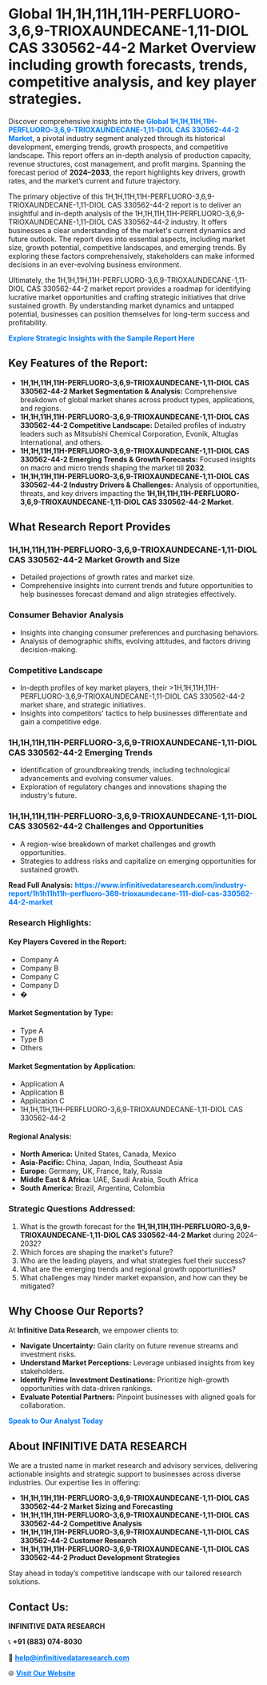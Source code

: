 <h1>Global 1H,1H,11H,11H-PERFLUORO-3,6,9-TRIOXAUNDECANE-1,11-DIOL CAS 330562-44-2 Market Overview including growth forecasts, trends, competitive analysis, and key player strategies.</h1>
<p>
Discover comprehensive insights into the 
<a href="https://www.infinitivedataresearch.com/industry-report/1h1h11h11h-perfluoro-369-trioxaundecane-111-diol-cas-330562-44-2-market" rel="dofollow" style="color: #007BFF; text-decoration: none;"><strong>Global 1H,1H,11H,11H-PERFLUORO-3,6,9-TRIOXAUNDECANE-1,11-DIOL CAS 330562-44-2 Market</strong></a>, a pivotal industry segment analyzed through its historical development, emerging trends, growth prospects, and competitive landscape. This report offers an in-depth analysis of production capacity, revenue structures, cost management, and profit margins. Spanning the forecast period of <strong>2024–2033</strong>, the report highlights key drivers, growth rates, and the market’s current and future trajectory.
</p>
<p>
The primary objective of this 1H,1H,11H,11H-PERFLUORO-3,6,9-TRIOXAUNDECANE-1,11-DIOL CAS 330562-44-2 report is to deliver an insightful and in-depth analysis of the 1H,1H,11H,11H-PERFLUORO-3,6,9-TRIOXAUNDECANE-1,11-DIOL CAS 330562-44-2 industry. It offers businesses a clear understanding of the market's current dynamics and future outlook. The report dives into essential aspects, including market size, growth potential, competitive landscapes, and emerging trends. By exploring these factors comprehensively, stakeholders can make informed decisions in an ever-evolving business environment.
</p>
<p>
Ultimately, the 1H,1H,11H,11H-PERFLUORO-3,6,9-TRIOXAUNDECANE-1,11-DIOL CAS 330562-44-2 market report provides a roadmap for identifying lucrative market opportunities and crafting strategic initiatives that drive sustained growth. By understanding market dynamics and untapped potential, businesses can position themselves for long-term success and profitability.
</p>
<p>
<a href="https://www.infinitivedataresearch.com/request-sample/reportId=112254" style="color: #007BFF; text-decoration: none;"><strong>Explore Strategic Insights with the Sample Report Here</strong></a>
</p>

<h2>Key Features of the Report:</h2>
<ul>
<li><strong>1H,1H,11H,11H-PERFLUORO-3,6,9-TRIOXAUNDECANE-1,11-DIOL CAS 330562-44-2 Market Segmentation & Analysis:</strong> Comprehensive breakdown of global market shares across product types, applications, and regions.</li>
<li><strong>1H,1H,11H,11H-PERFLUORO-3,6,9-TRIOXAUNDECANE-1,11-DIOL CAS 330562-44-2 Competitive Landscape:</strong> Detailed profiles of industry leaders such as Mitsubishi Chemical Corporation, Evonik, Altuglas International, and others.</li>
<li><strong>1H,1H,11H,11H-PERFLUORO-3,6,9-TRIOXAUNDECANE-1,11-DIOL CAS 330562-44-2 Emerging Trends & Growth Forecasts:</strong> Focused insights on macro and micro trends shaping the market till <strong>2032</strong>.</li>
<li><strong>1H,1H,11H,11H-PERFLUORO-3,6,9-TRIOXAUNDECANE-1,11-DIOL CAS 330562-44-2 Industry Drivers & Challenges:</strong> Analysis of opportunities, threats, and key drivers impacting the <strong>1H,1H,11H,11H-PERFLUORO-3,6,9-TRIOXAUNDECANE-1,11-DIOL CAS 330562-44-2 Market</strong>.</li>
</ul>

<h2>What Research Report Provides</h2>
<h3>1H,1H,11H,11H-PERFLUORO-3,6,9-TRIOXAUNDECANE-1,11-DIOL CAS 330562-44-2 Market Growth and Size</h3>
<ul>
<li>Detailed projections of growth rates and market size.</li>
<li>Comprehensive insights into current trends and future opportunities to help businesses forecast demand and align strategies effectively.</li>
</ul>

<h3>Consumer Behavior Analysis</h3>
<ul>
<li>Insights into changing consumer preferences and purchasing behaviors.</li>
<li>Analysis of demographic shifts, evolving attitudes, and factors driving decision-making.</li>
</ul>

<h3>Competitive Landscape</h3>
<ul>
<li>In-depth profiles of key market players, their >1H,1H,11H,11H-PERFLUORO-3,6,9-TRIOXAUNDECANE-1,11-DIOL CAS 330562-44-2 market share, and strategic initiatives.</li>
<li>Insights into competitors' tactics to help businesses differentiate and gain a competitive edge.</li>
</ul>

<h3>1H,1H,11H,11H-PERFLUORO-3,6,9-TRIOXAUNDECANE-1,11-DIOL CAS 330562-44-2 Emerging Trends</h3>
<ul>
<li>Identification of groundbreaking trends, including technological advancements and evolving consumer values.</li>
<li>Exploration of regulatory changes and innovations shaping the industry's future.</li>
</ul>

<h3>1H,1H,11H,11H-PERFLUORO-3,6,9-TRIOXAUNDECANE-1,11-DIOL CAS 330562-44-2 Challenges and Opportunities</h3>
<ul>
<li>A region-wise breakdown of market challenges and growth opportunities.</li>
<li>Strategies to address risks and capitalize on emerging opportunities for sustained growth.</li>
</ul>
<p><strong>Read Full Analysis:</strong> <a href="https://www.infinitivedataresearch.com/industry-report/1h1h11h11h-perfluoro-369-trioxaundecane-111-diol-cas-330562-44-2-market" rel="dofollow" style="color: #007BFF; text-decoration: none;"><strong>https://www.infinitivedataresearch.com/industry-report/1h1h11h11h-perfluoro-369-trioxaundecane-111-diol-cas-330562-44-2-market</strong></a></p>
<h3>Research Highlights:</h3>
<h4>Key Players Covered in the Report:</h4>
<ul><li>Company A</li><li>Company B</li><li>Company C</li><li>Company D</li><li>�</li></ul>
<h4>Market Segmentation by Type:</h4>
<ul><li>Type A</li><li>Type B</li><li>Others</li></ul>
<h4>Market Segmentation by Application:</h4>
<ul><li>Application A</li><li>Application B</li><li>Application C</li><li>1H,1H,11H,11H-PERFLUORO-3,6,9-TRIOXAUNDECANE-1,11-DIOL CAS 330562-44-2</li></ul>

<h4>Regional Analysis:</h4>
<ul>
<li><strong>North America:</strong> United States, Canada, Mexico</li>
<li><strong>Asia-Pacific:</strong> China, Japan, India, Southeast Asia</li>
<li><strong>Europe:</strong> Germany, UK, France, Italy, Russia</li>
<li><strong>Middle East & Africa:</strong> UAE, Saudi Arabia, South Africa</li>
<li><strong>South America:</strong> Brazil, Argentina, Colombia</li>
</ul>

<h3>Strategic Questions Addressed:</h3>
<ol>
<li>What is the growth forecast for the <strong>1H,1H,11H,11H-PERFLUORO-3,6,9-TRIOXAUNDECANE-1,11-DIOL CAS 330562-44-2 Market</strong> during 2024–2032?</li>
<li>Which forces are shaping the market's future?</li>
<li>Who are the leading players, and what strategies fuel their success?</li>
<li>What are the emerging trends and regional growth opportunities?</li>
<li>What challenges may hinder market expansion, and how can they be mitigated?</li>
</ol>

<h2>Why Choose Our Reports?</h2>
<p>At <strong>Infinitive Data Research</strong>, we empower clients to:</p>
<ul>
<li><strong>Navigate Uncertainty:</strong> Gain clarity on future revenue streams and investment risks.</li>
<li><strong>Understand Market Perceptions:</strong> Leverage unbiased insights from key stakeholders.</li>
<li><strong>Identify Prime Investment Destinations:</strong> Prioritize high-growth opportunities with data-driven rankings.</li>
<li><strong>Evaluate Potential Partners:</strong> Pinpoint businesses with aligned goals for collaboration.</li>
</ul>
<p><a href="https://www.infinitivedataresearch.com/industry-report/1h1h11h11h-perfluoro-369-trioxaundecane-111-diol-cas-330562-44-2-market" rel="dofollow" style="color: #007BFF; text-decoration: none;"><strong>Speak to Our Analyst Today</strong></a></p>

<h2>About INFINITIVE DATA RESEARCH</h2>
<p>We are a trusted name in market research and advisory services, delivering actionable insights and strategic support to businesses across diverse industries. Our expertise lies in offering:</p>
<ul>
<li><strong>1H,1H,11H,11H-PERFLUORO-3,6,9-TRIOXAUNDECANE-1,11-DIOL CAS 330562-44-2 Market Sizing and Forecasting</strong></li>
<li><strong>1H,1H,11H,11H-PERFLUORO-3,6,9-TRIOXAUNDECANE-1,11-DIOL CAS 330562-44-2 Competitive Analysis</strong></li>
<li><strong>1H,1H,11H,11H-PERFLUORO-3,6,9-TRIOXAUNDECANE-1,11-DIOL CAS 330562-44-2 Customer Research</strong></li>
<li><strong>1H,1H,11H,11H-PERFLUORO-3,6,9-TRIOXAUNDECANE-1,11-DIOL CAS 330562-44-2 Product Development Strategies</strong></li>
</ul>
<p>Stay ahead in today’s competitive landscape with our tailored research solutions.</p>

<h2>Contact Us:</h2>
<p><strong>INFINITIVE DATA RESEARCH</strong></p>
<p>📞 <strong>+91 (883) 074-8030</strong></p>
<p>📧 <strong><a href="mailto:help@infinitivedataresearch.com" style="color: #007BFF;">help@infinitivedataresearch.com</a></strong></p>
<p>🌐 <strong><a href="https://www.infinitivedataresearch.com" rel="dofollow" style="color: #007BFF;">Visit Our Website</a></strong></p>